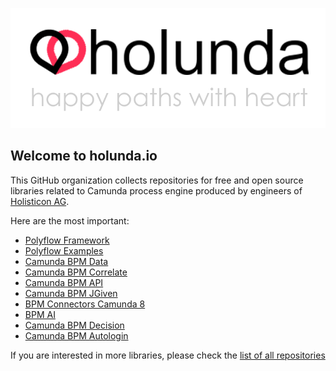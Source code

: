 ![holunda](./holunda.png "Logo")

## Welcome to holunda.io

This GitHub organization collects repositories for free and open source libraries related to Camunda process engine produced by engineers of [Holisticon AG](https://holisticon.de). 

Here are the most important:

* [Polyflow Framework](https://github.com/holunda-io/camunda-bpm-taskpool)
* [Polyflow Examples](https://github.com/holunda-io/polyflow-examples)
* [Camunda BPM Data](https://github.com/holunda-io/camunda-bpm-data)
* [Camunda BPM Correlate](https://github.com/holunda-io/camunda-bpm-correlate)
* [Camunda BPM API](https://github.com/holunda-io/camunda-bpm-api)
* [Camunda BPM JGiven](https://github.com/holunda-io/camunda-bpm-jgiven)
* [BPM Connectors Camunda 8](https://github.com/holunda-io/bpm-ai-connectors-camunda-8)
* [BPM AI](https://github.com/holunda-io/bpm-ai)
* [Camunda BPM Decision](https://github.com/holunda-io/camunda-decision)
* [Camunda BPM Autologin](https://github.com/holunda-io/camunda-platform-7-autologin)

If you are interested in more libraries, please check the [list of all repositories ](https://github.com/orgs/holunda-io/repositories)

